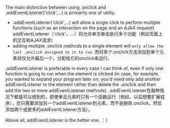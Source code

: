 
The main distinction between using .onclick and .addEventListener('click',...) is primarily one of utility. 

* .addEventListener('click',...) will allow a single click to perform multiple functions (such as an interaction on the page and an AJAX request)  addEventListener（'click'，...）将允许单次单击执行多个功能（例如页面上的交互和AJAX请求）
* adding multiple .onclick methods to a single element will `only allow the last .onclick assigned to it to run`. 而将多个.onclick方法添加到单个元素将仅允许最后一个。分配给它的onclick来运行。

.addEventListener is preferable in every case I can think of, even if only one function is going to run when the element is clicked (in case, for example, you wanted to expand your program later on; you'd need only add another addEventListener to the element rather than delete the .onclick and then add the two or more addEventListener methods).
.addEventListener在每种情况下都是可以想到的，即使单击元素时只有一个函数运行（例如，以后想要扩展程序），您只需要添加另一个addEventListener到元素，而不是删除.onclick，然后添加两个或更多的addEventListener方法）。

Above all, addEventListener is the better one. ：）


